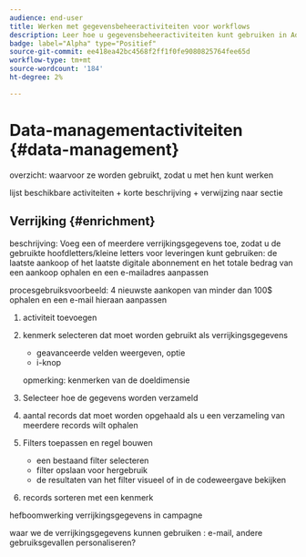 ```yaml
---
audience: end-user
title: Werken met gegevensbeheeractiviteiten voor workflows
description: Leer hoe u gegevensbeheeractiviteiten kunt gebruiken in Adobe Campaign Web-workflows
badge: label="Alpha" type="Positief"
source-git-commit: ee418ea42bc4568f2ff1f0fe9080825764fee65d
workflow-type: tm+mt
source-wordcount: '184'
ht-degree: 2%

---
```


# Data-managementactiviteiten {#data-management}

overzicht: waarvoor ze worden gebruikt, zodat u met hen kunt werken

lijst beschikbare activiteiten + korte beschrijving + verwijzing naar sectie

## Verrijking {#enrichment}

beschrijving: Voeg een of meerdere verrijkingsgegevens toe, zodat u de gebruikte hoofdletters/kleine letters voor leveringen kunt gebruiken: de laatste aankoop of het laatste digitale abonnement en het totale bedrag van een aankoop ophalen en een e-mailadres aanpassen

procesgebruiksvoorbeeld: 4 nieuwste aankopen van minder dan 100$ ophalen en een e-mail hieraan aanpassen
1. activiteit toevoegen
1. kenmerk selecteren dat moet worden gebruikt als verrijkingsgegevens

   + geavanceerde velden weergeven, optie
   + i-knop

   opmerking: kenmerken van de doeldimensie

1. Selecteer hoe de gegevens worden verzameld
1. aantal records dat moet worden opgehaald als u een verzameling van meerdere records wilt ophalen
1. Filters toepassen en regel bouwen

   + een bestaand filter selecteren
   + filter opslaan voor hergebruik
   + de resultaten van het filter visueel of in de codeweergave bekijken

1. records sorteren met een kenmerk

hefboomwerking verrijkingsgegevens in campagne

waar we de verrijkingsgegevens kunnen gebruiken : e-mail, andere gebruiksgevallen personaliseren?
